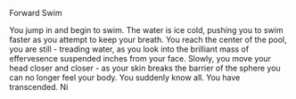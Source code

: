 Forward Swim

You jump in and begin to swim.  The water is ice cold, pushing you to swim faster as you attempt to keep your breath.  You reach the center of the pool, you are still - treading water, as you look into the brilliant mass of effervesence suspended inches from your face.  Slowly, you move your head closer and closer - as your skin breaks the barrier of the sphere you can no longer feel your body.  You suddenly know all.  You have transcended.  Ni